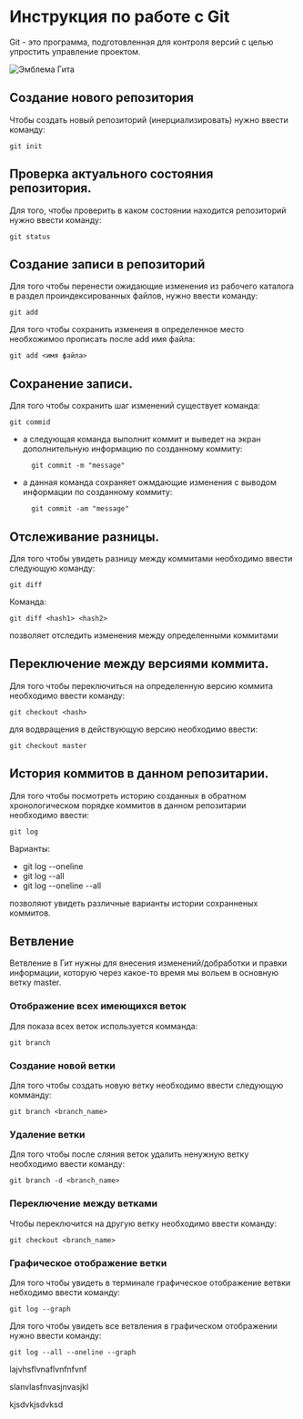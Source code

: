 # Инструкция по работе с Git

Git  - это программа, подготовленная для контроля версий с целью упростить управление проектом.

![Эмблема Гита](git.jpg)

## Создание нового репозитория

Чтобы создать новый репозиторий (инерциализировать) нужно ввести команду:

    git init

## Проверка актуального состояния репозитория.

  Для того, чтобы проверить в каком состоянии находится репозиторий нужно ввести команду:

    git status

## Создание записи в репозиторий

Для того чтобы перенести ожидающие изменения из рабочего каталога в раздел проиндексированных файлов, нужно ввести команду:

    git add

Для того чтобы сохранить изменеия в определенное место необхожимоо прописать после add имя файла:

    git add <имя файла>

## Сохранение записи.

Для того чтобы сохранить шаг изменений существует команда:

    git commid

* а следующая команда выполнит коммит и выведет на экран дополнительную информацию по созданному коммиту:

        git commit -m "message"

* а данная команда сохраняет ожмдающие изменения с выводом информации по созданному коммиту:

        git commit -аm "message"

## Отслеживание разницы.

Для того чтобы увидеть разницу между коммитами необходимо ввести следующую команду:

    git diff

Команда:

    git diff <hash1> <hash2>

позволяет отследить изменения между определенными коммитами

## Переключение между версиями коммита.

Для того чтобы переключиться на определенную версию коммита необходимо ввести команду:

    git checkout <hash>

для водвращения в действующую версию необходимо ввести:

    git checkout master

## История коммитов в данном репозитарии.

Для того чтобы посмотреть историю созданных в обратном хронологическом порядке коммитов в данном репозитарии необходимо ввести:

    git log

Варианты:

* git log --oneline
* git log --all
* git log --oneline --all

позволяют увидеть различные варианты истории сохранненых коммитов.

## Ветвление

Ветвление в Гит нужны для внесения изменений/добработки и правки информации, которую через какое-то время мы вольем в основную ветку master.

### Отображение всех имеющихся веток
Для показа всех веток используется комманда:

    git branch


### Создание новой ветки

Для того чтобы создать новую ветку необходимо ввести следующую комманду:

    git branch <branch_name>

### Удаление ветки

Для того чтобы после сляния веток удалить ненужную ветку необходимо ввести команду:

    git branch -d <branch_name>

### Переключение между ветками

Чтобы переключится на другую ветку необходимо ввести команду:

    git checkout <branch_name>

### Графическое отображение ветки

Для того чтобы увидеть в терминале графическое отображение ветвки небходимо ввести команду:

    git log --graph

Для того чтобы увидеть все ветвления в графическом отображении нужно ввести команду:

    git log --all --oneline --graph


lajvhsflvnaflvnfnfvnf

slanvlasfnvasjnvasjkl

kjsdvkjsdvksd
